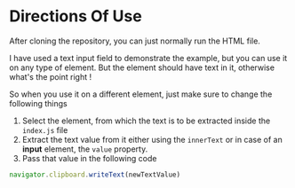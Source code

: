 # Directions Of Use
After cloning the repository, you can just normally run the HTML file.

I have used a text input field to demonstrate the example, but you can use it on any type of element.
But the element should have text in it, otherwise what's the point right !

So when you use it on a different element, just make sure to change the following things
1. Select the element, from which the text is to be extracted inside the `index.js` file
2. Extract the text value from it either using the `innerText` or in case of an **input** element, the `value` property.
3. Pass that value in the following code

```javascript
navigator.clipboard.writeText(newTextValue)
```
